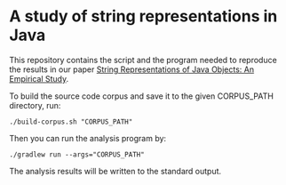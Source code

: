 # A study of string representations in Java

This repository contains the script and the program needed to reproduce the results in our paper [String Representations of Java Objects: An Empirical Study](https://sulir.github.io/papers/Sulir20string.pdf).

To build the source code corpus and save it to the given CORPUS_PATH directory, run:
```
./build-corpus.sh "CORPUS_PATH"
```

Then you can run the analysis program by:
```
./gradlew run --args="CORPUS_PATH"
```

The analysis results will be written to the standard output.
